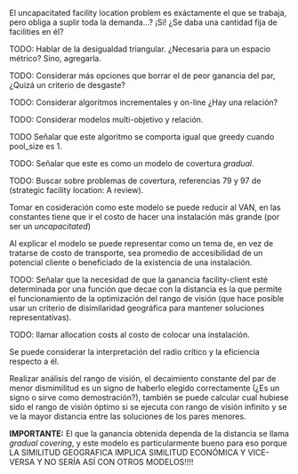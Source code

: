 El uncapacitated facility location problem es exáctamente el que se trabaja, pero obliga a suplir toda la demanda...? ¡Si!
¿Se daba una cantidad fija de facilities en él?

TODO: Hablar de la desigualdad triangular. ¿Necesaria para un espacio métrico? Sino, agregarla.

TODO: Considerar más opciones que borrar el de peor ganancia del par, ¿Quizá un criterio de desgaste?

TODO: Considerar algoritmos incrementales y on-line ¿Hay una relación?

TODO: Considerar modelos multi-objetivo y relación.

TODO Señalar que este algoritmo se comporta igual que greedy cuando pool_size es 1.

TODO: Señalar que este es como un modelo de covertura _gradual_.

TODO: Buscar sobre problemas de covertura, referencias 79 y 97 de (strategic facility location: A review).

Tomar en cosideración como este modelo se puede reducir al VAN, en las constantes tiene que ir el costo de hacer una instalación más grande (por ser un *uncapacitated*)

Al explicar el modelo se puede representar como un tema de, en vez de tratarse de costo de transporte, sea promedio de accesibilidad de un potencial cliente o beneficiado de la existencia de una instalación.

TODO: Señalar que la necesidad de que la ganancia facility-client esté determinada por una función que decae con la distancia es la que permite el funcionamiento de la optimización del rango de visión (que hace posible usar un criterio de disimilaridad geográfica para mantener soluciones representativas).

TODO: llamar allocation costs al costo de colocar una instalación.

Se puede considerar la interpretación del radio crítico y la eficiencia respecto a él.

Realizar análisis del rango de visión, el decaimiento constante del par de menor dismimilitud es un signo de haberlo elegido correctamente (¿Es un signo o sirve como demostración?), también se puede calcular cual hubiese sido el rango de visión óptimo si se ejecuta con rango de visión infinito y se ve la mayor distancia entre las soluciones de los pares menores.

**IMPORTANTE:** El que la ganancia obtenida dependa de la distancia se llama _gradual covering_, y este modelo es particularmente bueno para eso porque LA SIMILITUD GEOGRAFICA IMPLICA SIMILITUD ECONÓMICA Y VICE-VERSA Y NO SERÍA ASÍ CON OTROS MODELOS!!!!
